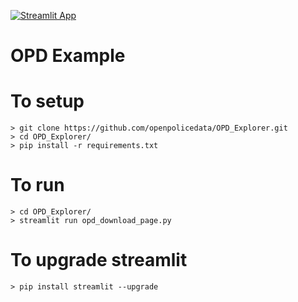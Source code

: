 [![Streamlit App](https://static.streamlit.io/badges/streamlit_badge_black_white.svg)](https://openpolicedata.streamlit.app)

# OPD Example
# 
# To setup
```
> git clone https://github.com/openpolicedata/OPD_Explorer.git
> cd OPD_Explorer/
> pip install -r requirements.txt
```

# To run
```
> cd OPD_Explorer/
> streamlit run opd_download_page.py
```

# To upgrade streamlit
```
> pip install streamlit --upgrade
```
